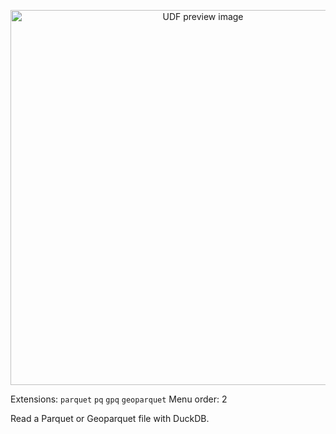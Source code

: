 <!--fused:pin=99-->
<!--fused:preview-->
<p align="center"><img src="https://fused-magic.s3.us-west-2.amazonaws.com/thumbnails/udf_cards/duckdb_parquet.png" width="600" alt="UDF preview image"></p>

<!--fused:filePreview-->
Extensions: `parquet` `pq` `gpq` `geoparquet`
Menu order: 2

<!--fused:readme-->
Read a Parquet or Geoparquet file with DuckDB.
